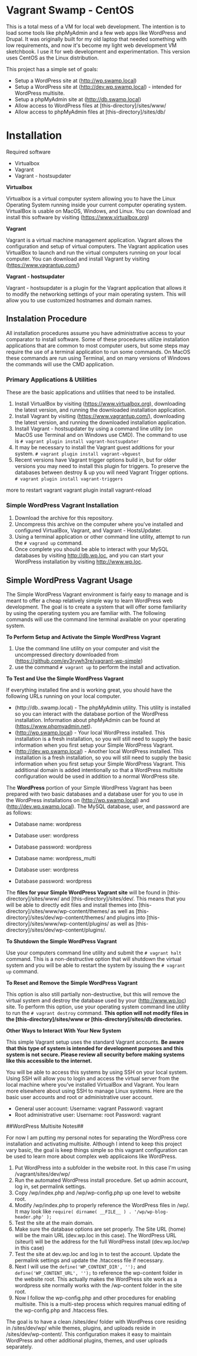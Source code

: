 # Vagrant Swamp - CentOS

This is a total mess of a VM for local web development. The intention is to load some tools like phpMyAdmin and a few web apps like WordPress and Drupal. It was originally built for my old laptop that needed something with low requirements, and now it's become my light web development VM sketchbook. I use it for web development and experimentation. This version uses CentOS as the Linux distribution. 

This project has a simple set of goals:

* Setup a WordPress site at (http://wp.swamp.local)
* Setup a WordPress site at (http://dev.wp.swamp.local) - intended for WordPress multisite.
* Setup a phpMyAdmin site at (http://db.swamp.local)
* Allow access to WordPress files at [this-directory]/sites/www/
* Allow access to phpMyAdmin files at [this-directory]/sites/db/

# Installation

Required software

* Virtualbox
* Vagrant
* Vagrant - hostsupdater

**Virtualbox**

Virtualbox is a virtual computer system allowing you to have the Linux Operating System running inside your current computer operating system. VirtualBox is usable on MacOS, Windows, and Linux. You can download and install this software by visiting (https://www.virtualbox.org)

**Vagrant**

Vagrant is a virtual machine management application. Vagrant allows the configuration and setup of virtual computers. The Vagrant application uses VirtualBox to launch and run the virtual computers running on your local computer. You can download and install Vagrant by visiting (https://www.vagrantup.com/)

**Vagrant - hostsupdater**

Vagrant - hostsupdater is a plugin for the Vagrant application that allows it to modify the networking settings of your main operating system. This will allow you to use customized hostnames and domain names.

## Instalation Procedure

All installation procedures assume you have administrative access to your comparator to install software. Some of these procedures utilize installation applications that are common to most computer users, but some steps may require the use of a terminal application to run some commands. On MacOS these commands are run using Terminal, and on many versions of Windows the commands will use the CMD application.

### Primary Applications & Utilities

These are the basic applications and utilities that need to be installed.

1. Install VirtualBox by visiting (https://www.virtualbox.org), downloading the latest version, and running the downloaded installation application.
2. Install Vagrant by visiting (https://www.vagrantup.com/), downloading the latest version, and running the downloaded installation application.
3. Install Vagrant - hostsupdater by using a command line utility (on MacOS use Terminal and on Windows use CMD). The command to use is `# vagrant plugin install vagrant-hostsupdater`
4. It may be necessary to  install the Vagrant guest additions for your system. `# vagrant plugin install vagrant-vbguest`
5. Recent versions have Vagrant trigger options build in, but for older versions you may need to install this plugin for triggers. To preserve the databases between destroy & up you will need Vagrant Trigger options. `# vagrant plugin install vagrant-triggers`

more to restart vagrant
vagrant plugin install vagrant-reload

### Simple WordPress Vagrant Installation

1. Download the archive for this repository.
2. Uncompress this archive on the computer where you've installed and configured VirtualBox, Vagrant, and Vagrant - HostsUpdater.
3. Using a terminal application or other command line utility, attempt to run the `# vagrand up` command.
4. Once complete you should be able to interact with your MySQL databases by visiting http://db.wp.loc, and you can start your WordPress installation by visiting http://www.wp.loc.

## Simple WordPress Vagrant Usage

The Simple WordPress Vagrant environment is fairly easy to manage and is meant to offer a cheap relatively simple way to learn WordPress web development. The goal is to create a system that will offer some familiarity by using the operating system you are familiar with. The following commands will use the command line terminal available on your operating system.

**To Perform Setup and Activate the Simple WordPress Vagrant**

1. Use the command line utility on your computer and visit the uncompressed directory downloaded from (https://github.com/ev3rywh3re/vagrant-wp-simple)
2. use the command `# vagrant up` to perform the install and activation.

**To Test and Use the Simple WordPress Vagrant**

If everything installed fine and is working great, you should have the following URLs running on your local computer.

* (http://db..swamp.local) - The phpMyAdmin utility. This utility is installed so you can interact with the database portion of the WordPress installation. Information about phpMyAdmin can be found at (https://www.phpmyadmin.net).
* (http://wp.swamp.local) - Your local WordPress installed. This installation is a fresh installation, so you will still need to supply the basic information when you first setup your Simple WordPress Vagrant.
* (http://dev.wp.swamp.local) - Another local WordPress installed. This installation is a fresh installation, so you will still need to supply the basic information when you first setup your Simple WordPress Vagrant. This additional domain is added intentionally so that a WordPress multisite configuration would be used in addition to a normal WordPress site.

The **WordPress** portion of your Simple WordPress Vagrant has been prepared with two basic databases and a database user for you to use in the WordPress installations on (http://wp.swamp.local) and (http://dev.wp.swamp.local). The MySQL database, user, and password are as follows:

* Database name: wordpress
* Database user: wordpress
* Database password: wordpress

* Database name: wordpress_multi
* Database user: wordpress
* Database password: wordpress

The **files for your Simple WordPress Vagrant site** will be found in [this-directory]/sites/www/ and [this-directory]/sites/dev/. This means that you will be able to directly edit files and install themes into [this-directory]/sites/www/wp-content/themes/ as well as [this-directory]/sites/dev/wp-content/themes/ and plugins into [this-directory]/sites/www/wp-content/plugins/ as well as [this-directory]/sites/dev/wp-content/plugins/.

**To Shutdown the Simple WordPress Vagrant**

Use your computers command line utility and submit the `# vagrant halt` command. This is a non-destructive option that will shutdown the virtual system and you will be able to restart the system by issuing the `# vagrant up` command.

**To Reset and Remove the Simple WordPress Vagrant**

This option is also still partially non-destructive, but this will remove the virtual system and destroy the database used by your (http://www.wp.loc) site. To perform this option, use your operating system command line utility to run the `# vagrant destroy` command. **This option will not modify files in the [this-directory]/sites/www or [this-directory]/sites/db directories.**

**Other Ways to Interact With Your New System**

This simple Vagrant setup uses the standard Vagrant accounts. **Be aware that this type of system is intended for development purposes and this system is not secure. Please review all security before making systems like this accessible to the internet.**

You will be able to access this systems by using SSH on your local system. Using SSH will allow you to login and access the virtual server from the local machine where you've installed VirtualBox and Vagrant. You learn more elsewhere about using SSH to manage Linux systems. Here are the basic user accounts and root or administrative user account.

* General user account: Username: vagrant Password: vagrant
* Root administrative user: Username: root Password: vagrant

##WordPress Multisite Notes##

For now I am putting my personal notes for separating the WordPress core installation and activating multisite. Although I intend to keep this project vary basic, the goal is keep things simple so this vagrant configuration can be used to learn more about complex web applicaions like WordPress.

1. Put WordPress into a subfolder in the website root. In this case I'm using /vagrant/sites/dev/wp/
2. Run the automated WordPress install procedure. Set up admin account, log in, set permalink settings.
3. Copy /wp/index.php and /wp/wp-config.php up one level to website root.
4. Modify /wp/index.php to properly reference the WordPress files in /wp/. It may look like `require( dirname( __FILE__ ) . '/wp/wp-blog-header.php' );`
5. Test the site at the main domain.
6. Make sure the database options are set properly. The Site URL (home) will be the main URL (dev.wp.loc in this case). The WordPress URL (siteurl) will be the address for the full WordPress install (dev.wp.loc/wp in this case)
7. Test the site at dev.wp.loc and log in to test the account. Update the permalink settings and update the .htaccess file if necessary.
9. Next I will use the `define('WP_CONTENT_DIR', '');` and `define('WP_CONTENT_URL', '');` to reference the wp-content folder in the website root. This actually makes the WordPress site work as a wordpress site normally works with the /wp-content folder in the site root.
10. Now I follow the wp-config.php and other procedures for enabling multisite. This is a multi-step process which requires manual editing of the wp-config.php and .htaccess files.

The goal is to have a clean /sites/dev/ folder with WordPress core residing in /sites/dev/wp/ while themes, plugins, and uploads reside in /sites/dev/wp-content/. This configuration makes it easy to maintain WordPress and other additional plugins, themes, and user uploads separately.
